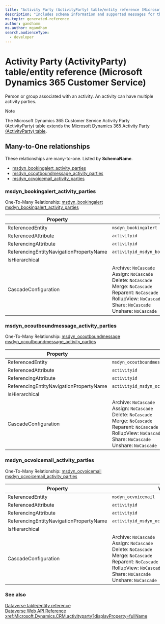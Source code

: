 ```yaml
---
title: "Activity Party (ActivityParty) table/entity reference (Microsoft Dynamics 365 Customer Service)"
description: "Includes schema information and supported messages for the Activity Party (ActivityParty) table/entity with Microsoft Dynamics 365 Customer Service."
ms.topic: generated-reference
author: gandhamm
ms.author: mgandham
search.audienceType: 
  - developer
---
```


# Activity Party (ActivityParty) table/entity reference (Microsoft Dynamics 365 Customer Service)

Person or group associated with an activity. An activity can have multiple activity parties.

> [!NOTE]
> The Microsoft Dynamics 365 Customer Service Activity Party (ActivityParty) table extends the [Microsoft Dynamics 365 Activity Party (ActivityParty) table](/dynamics365/developer/reference/entities/activityparty).




## Many-to-One relationships

These relationships are many-to-one. Listed by **SchemaName**.

- [msdyn_bookingalert_activity_parties](#BKMK_msdyn_bookingalert_activity_parties)
- [msdyn_ocoutboundmessage_activity_parties](#BKMK_msdyn_ocoutboundmessage_activity_parties)
- [msdyn_ocvoicemail_activity_parties](#BKMK_msdyn_ocvoicemail_activity_parties)

### <a name="BKMK_msdyn_bookingalert_activity_parties"></a> msdyn_bookingalert_activity_parties

One-To-Many Relationship: [msdyn_bookingalert msdyn_bookingalert_activity_parties](msdyn_bookingalert.md#BKMK_msdyn_bookingalert_activity_parties)

|Property|Value|
|---|---|
|ReferencedEntity|`msdyn_bookingalert`|
|ReferencedAttribute|`activityid`|
|ReferencingAttribute|`activityid`|
|ReferencingEntityNavigationPropertyName|`activityid_msdyn_bookingalert_activityparty`|
|IsHierarchical||
|CascadeConfiguration|Archive: `NoCascade`<br />Assign: `NoCascade`<br />Delete: `NoCascade`<br />Merge: `NoCascade`<br />Reparent: `NoCascade`<br />RollupView: `NoCascade`<br />Share: `NoCascade`<br />Unshare: `NoCascade`|

### <a name="BKMK_msdyn_ocoutboundmessage_activity_parties"></a> msdyn_ocoutboundmessage_activity_parties

One-To-Many Relationship: [msdyn_ocoutboundmessage msdyn_ocoutboundmessage_activity_parties](msdyn_ocoutboundmessage.md#BKMK_msdyn_ocoutboundmessage_activity_parties)

|Property|Value|
|---|---|
|ReferencedEntity|`msdyn_ocoutboundmessage`|
|ReferencedAttribute|`activityid`|
|ReferencingAttribute|`activityid`|
|ReferencingEntityNavigationPropertyName|`activityid_msdyn_ocoutboundmessage_activityparty`|
|IsHierarchical||
|CascadeConfiguration|Archive: `NoCascade`<br />Assign: `NoCascade`<br />Delete: `NoCascade`<br />Merge: `NoCascade`<br />Reparent: `NoCascade`<br />RollupView: `NoCascade`<br />Share: `NoCascade`<br />Unshare: `NoCascade`|

### <a name="BKMK_msdyn_ocvoicemail_activity_parties"></a> msdyn_ocvoicemail_activity_parties

One-To-Many Relationship: [msdyn_ocvoicemail msdyn_ocvoicemail_activity_parties](msdyn_ocvoicemail.md#BKMK_msdyn_ocvoicemail_activity_parties)

|Property|Value|
|---|---|
|ReferencedEntity|`msdyn_ocvoicemail`|
|ReferencedAttribute|`activityid`|
|ReferencingAttribute|`activityid`|
|ReferencingEntityNavigationPropertyName|`activityid_msdyn_ocvoicemail_activityparty`|
|IsHierarchical||
|CascadeConfiguration|Archive: `NoCascade`<br />Assign: `NoCascade`<br />Delete: `NoCascade`<br />Merge: `NoCascade`<br />Reparent: `NoCascade`<br />RollupView: `NoCascade`<br />Share: `NoCascade`<br />Unshare: `NoCascade`|



### See also

[Dataverse table/entity reference](/power-apps/developer/data-platform/reference/about-entity-reference)  
[Dataverse Web API Reference](/power-apps/developer/data-platform/webapi/reference/about)   
<xref:Microsoft.Dynamics.CRM.activityparty?displayProperty=fullName>
